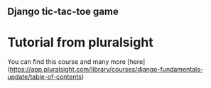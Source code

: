 ## Django tic-tac-toe game
# Tutorial from pluralsight 
You can find this course and many more [here] (https://app.pluralsight.com/library/courses/django-fundamentals-update/table-of-contents)